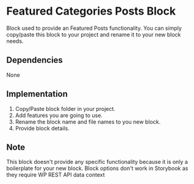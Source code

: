 # Featured Categories Posts Block

Block used to provide an Featured Posts functionality. You can simply copy/paste this block to your project and rename it to your new block needs.

## Dependencies

None

## Implementation

1. Copy/Paste block folder in your project.
2. Add features you are going to use.
3. Rename the block name and file names to you new block.
4. Provide block details.

## Note

This block doesn't provide any specific functionality because it is only a boilerplate for your new block.
Block options don't work in Storybook as they require WP REST API data context
